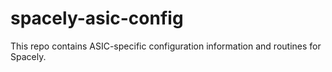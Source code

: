 # spacely-asic-config
This repo contains ASIC-specific configuration information and routines for Spacely. 
